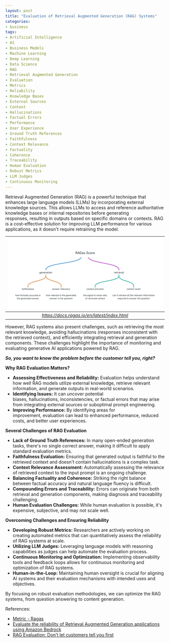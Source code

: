 ```yaml
---
layout: post
title: "Evaluation of Retrieval Augmented Generation (RAG) Systems"
categories:
- business
tags:
- Artificial Intelligence
- AI
- Business Models
- Machine Learning
- Deep Learning
- Data Science
- RAG
- Retrieval Augmented Generation
- Evaluation
- Metrics
- Reliability
- Knowledge Bases
- External Sources
- Context
- Hallucinations
- Factual Errors
- Performance
- User Experience
- Ground Truth References
- Faithfulness
- Context Relevance
- Factuality
- Coherence
- Traceability
- Human Evaluation
- Robust Metrics
- LLM Judges
- Continuous Monitoring
---
```


Retrieval Augmented Generation (RAG) is a powerful technique that enhances large language models (LLMs) by incorporating external knowledge sources. This allows LLMs to access and reference authoritative knowledge bases or internal repositories before generating responses, resulting in outputs based on specific domains or contexts. RAG is a cost-effective solution for improving LLM performance for various applications, as it doesn't require retraining the model.

|![AppleIntelligence](/assets/images/2024/06/22/RAG.png)|
|:--:| 
|*https://docs.ragas.io/en/latest/index.html*|

However, RAG systems also present challenges, such as retrieving the most relevant knowledge, avoiding hallucinations (responses inconsistent with the retrieved context), and efficiently integrating retrieval and generation components. These challenges highlight the importance of monitoring and evaluating generative AI applications powered by RAG.

***So, you want to know the problem before the customer tell you, right?***

**Why RAG Evaluation Matters?**

- **Assessing Effectiveness and Reliability:** Evaluation helps understand how well RAG models utilize external knowledge, retrieve relevant information, and generate outputs in real-world scenarios.
- **Identifying Issues:** It can uncover potential biases, hallucinations, inconsistencies, or factual errors that may arise from integrating external sources or suboptimal prompt engineering.
- **Improving Performance:** By identifying areas for improvement, evaluation can lead to enhanced performance, reduced costs, and better user experiences.

**Several Challenges of RAG Evaluation**

- **Lack of Ground Truth References:** In many open-ended generation tasks, there's no single correct answer, making it difficult to apply standard evaluation metrics.
- **Faithfulness Evaluation:** Ensuring that generated output is faithful to the retrieved context and doesn't contain hallucinations is a complex task.
- **Context Relevance Assessment:** Automatically assessing the relevance of retrieved context to the input prompt is an ongoing challenge.
- **Balancing Factuality and Coherence:** Striking the right balance between factual accuracy and natural language fluency is difficult.
- **Compounding Errors and Traceability:** Errors can originate from both retrieval and generation components, making diagnosis and traceability challenging.
- **Human Evaluation Challenges:** While human evaluation is possible, it's expensive, subjective, and may not scale well.

**Overcoming Challenges and Ensuring Reliability**

- **Developing Robust Metrics:** Researchers are actively working on creating automated metrics that can quantitatively assess the reliability of RAG systems at scale.
- **Utilizing LLM Judges:** Leveraging language models with reasoning capabilities as judges can help automate the evaluation process.
- **Continuous Monitoring and Optimization:** Implementing observability tools and feedback loops allows for continuous monitoring and optimization of RAG systems.
- **Human-in-the-Loop:** Maintaining human oversight is crucial for aligning AI systems and their evaluation mechanisms with intended uses and objectives.

By focusing on robust evaluation methodologies, we can optimize the RAG systems, from question answering to content generation.

References:

- [Metric - Ragas](https://docs.ragas.io/en/latest/concepts/metrics/index.html)
- [Evaluate the reliability of Retrieval Augmented Generation applications using Amazon Bedrock](https://aws.amazon.com/blogs/machine-learning/evaluate-the-reliability-of-retrieval-augmented-generation-applications-using-amazon-bedrock/)
- [RAG Evaluation: Don’t let customers tell you first](https://www.pinecone.io/learn/series/vector-databases-in-production-for-busy-engineers/rag-evaluation/)
